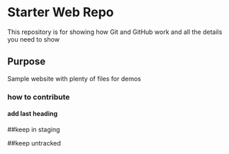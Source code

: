 # Starter Web Repo

This repository is for showing how Git and GitHub work and all the details you need to show

## Purpose

Sample website with plenty of files for demos

### how to contribute

#### add last heading

##keep in staging

##keep untracked